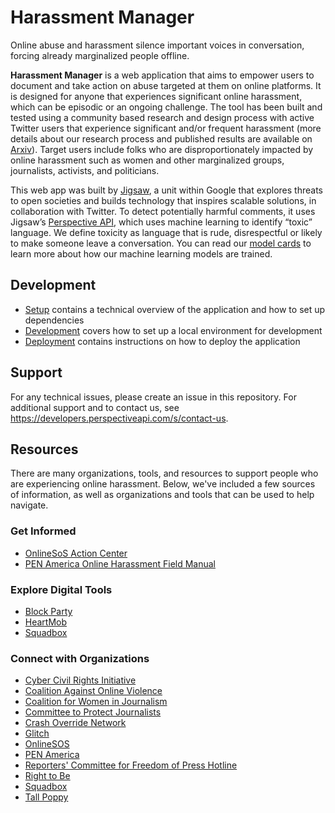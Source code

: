 # Harassment Manager

Online abuse and harassment silence important voices in conversation, forcing
already marginalized people offline.

**Harassment Manager** is a web application that aims to empower users to
document and take action on abuse targeted at them on online platforms. It is
designed for anyone that experiences significant online harassment, which can be
episodic or an ongoing challenge. The tool has been built and tested using a
community based research and design process with active Twitter users that
experience significant and/or frequent harassment (more details about our
research process and published results are available on
[Arxiv](https://arxiv.org/abs/2202.11168)). Target users include folks who are
disproportionately impacted by online harassment such as women and other
marginalized groups, journalists, activists, and politicians.

This web app was built by [Jigsaw](http://jigsaw.google.com), a unit within
Google that explores threats to open societies and builds technology that
inspires scalable solutions, in collaboration with Twitter. To detect
potentially harmful comments, it uses Jigsaw’s [Perspective
API](http://www.perspectiveapi.com), which uses machine learning to identify
“toxic” language. We define toxicity as language that is rude, disrespectful or
likely to make someone leave a conversation. You can read our [model
cards](https://developers.perspectiveapi.com/s/about-the-api-model-cards) to
learn more about how our machine learning models are trained.

## Development

- [Setup](docs/1_setup.md) contains a technical overview of the application and
  how to set up dependencies
- [Development](docs/2_development.md) covers how to set up a local environment
  for development
- [Deployment](docs/3_deployment.md) contains instructions on how to deploy the
  application

## Support

For any technical issues, please create an issue in this repository. For
additional support and to contact us, see
https://developers.perspectiveapi.com/s/contact-us.

## Resources

There are many organizations, tools, and resources to support people who are
experiencing online harassment. Below, we've included a few sources of
information, as well as organizations and tools that can be used to help
navigate.

### Get Informed

- [OnlineSoS Action Center](https://onlinesos.org/action-cente)
- [PEN America Online Harassment Field Manual](https://onlineharassmentfieldmanual.pen.org/)

### Explore Digital Tools

- [Block Party](https://www.blockpartyapp.com/)
- [HeartMob](https://iheartmob.org/)
- [Squadbox](https://squadbox.org/)

### Connect with Organizations

- [Cyber Civil Rights Initiative](https://cybercivilrights.org/faqs-usvictims/)
- [Coalition Against Online Violence](https://onlineviolenceresponsehub.org/)
- [Coalition for Women in Journalism](https://www.womeninjournalism.org/)
- [Committee to Protect Journalists](https://cpj.org/campaigns/safety-women-nonbinary-journalists-online-offline/)
- [Crash Override Network](http://www.crashoverridenetwork.com/)
- [Glitch](https://fixtheglitch.org/)
- [OnlineSOS](https://onlinesos.org/)
- [PEN America](https://onlineharassmentfieldmanual.pen.org)
- [Reporters' Committee for Freedom of Press Hotline](https://www.rcfp.org/legal-hotline/")
- [Right to Be](https://righttobe.org/)
- [Squadbox](https://squadbox.org/)
- [Tall Poppy](https://www.tallpoppy.com/)
